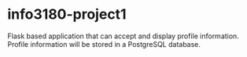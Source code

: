 # info3180-project1
 Flask based application that can accept and display profile information. Profile information will be stored in a PostgreSQL database.
